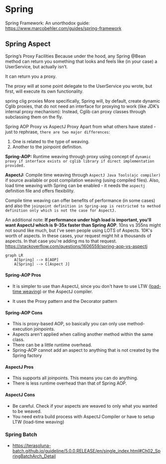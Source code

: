 # Spring
Spring Framework: An unorthodox guide: https://www.marcobehler.com/guides/spring-framework

## Spring Aspect
Spring’s Proxy Facilities
Because under the hood, any Spring @Bean method can return you something that looks and feels like (in your case) a UserService, but actually isn’t.

It can return you a proxy.

The proxy will at some point delegate to the UserService you wrote, but first, will execute its own functionality.

spring clig proxies
More specifically, Spring will, by default, create dynamic Cglib proxies, that do not need an interface for proxying to work (like JDK’s internal proxy mechanism): Instead, Cglib can proxy classes through subclassing them on the fly.

Spring AOP Proxy vs AspectJ Proxy
Apart from what others have stated - just to rephrase, `there are two major differences`:

1. One is related to the type of weaving.
2. Another to the joinpoint definition.

**Spring-AOP:** Runtime weaving through proxy using concept of `dynamic proxy if interface exists or cglib library if direct implementation provided.`

**AspectJ:** Compile time weaving through `AspectJ Java Tools(ajc compiler)` if source available or post compilation weaving (using compiled files). Also, load time weaving with Spring can be enabled - it needs the `aspectj` definition file and offers flexibility.

Compile time weaving can offer benefits of performance (in some cases) and also the `joinpoint definition in Spring-aop is restricted to method definition only which is not the case for AspectJ.`

An additional note: **If performance under high load is important, you'll want AspectJ which is 9-35x faster than Spring AOP**. 10ns vs 355ns might not sound like much, but I've seen people using LOTS of Aspects. 10K's worth of aspects. In these cases, your request might hit a thousands of aspects. In that case you're adding ms to that request.
https://stackoverflow.com/questions/1606559/spring-aop-vs-aspectj

```mermaid
graph LR
    A[Spring] --> B[AOP]
    A[Spring] --> C[Aspect J]
```

#### Spring-AOP Pros

- It is simpler to use than  AspectJ, since you don't have to use LTW ([load-time weaving][1]) or the AspectJ compiler.

- It uses the Proxy pattern and the Decorator
  pattern

#### Spring-AOP Cons

- This is proxy-based AOP, so basically you can only use method-execution joinpoints.
- Aspects aren't applied when calling another method within the same class.
- There can be a little runtime overhead.
-  Spring-AOP cannot add an aspect to anything that is not created by the Spring factory

#### AspectJ Pros

- This supports all joinpoints. This means you can do anything.
- There is less runtime overhead than that of Spring AOP.

#### AspectJ Cons

- Be careful. Check if your aspects are weaved to only what you wanted to be weaved.
- You need extra build process with AspectJ Compiler or have to setup LTW (load-time weaving)

[1]: http://www.eclipse.org/aspectj/doc/next/devguide/ltw.html


### Spring Batch
* https://terasoluna-batch.github.io/guideline/5.0.0.RELEASE/en/single_index.html#Ch02_SpringBatchArch_Detail